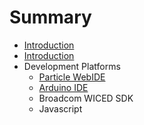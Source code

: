 # Summary

* [Introduction](README.md)
* [Introduction](documentation/Introduction.md)
* Development Platforms
   * [Particle WebIDE](documentation/Particle.md)
   * [Arduino IDE](documentation/Arduino.md)
   * Broadcom WICED SDK
   * Javascript

